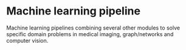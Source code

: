 # Machine learning pipeline

Machine learning pipelines combining several other modules to solve specific domain problems in medical imaging, graph/networks and computer vision.
